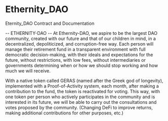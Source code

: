    # Ethernity_DAO
 Eternity_DAO Contract and Documentation


   -- ETHERNITY-DAO --
At Ethernity-DAO, we aspire to be the largest DAO community, created with our future and that of our children in mind, in a decentralized, depoliticized, and corruption-free way. Each person will manage their retirement fund in a transparent environment with full democratic decision-making, with their ideals and expectations for the future, without restrictions, with low fees, without intermediaries or governments determining when or how we should stop working and how much we will receive.

With a native token called GERAS (named after the Greek god of longevity), implemented with a Proof-of-Activity system, each month, after making a contribution to the fund, the token is reactivated for voting. This way, with one token per person who actively participates in the community and is interested in its future, we will be able to carry out the consultations and votes proposed by the community. (Changing DeFi to improve returns, making additional contributions for other purposes, etc.)

